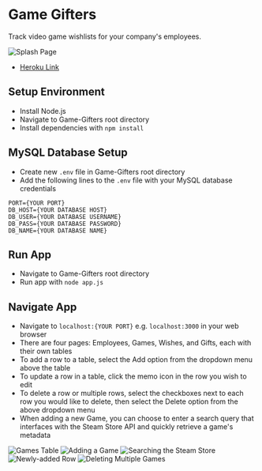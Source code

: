 # Game Gifters
Track video game wishlists for your company's employees.

![Splash Page](https://user-images.githubusercontent.com/69094063/145110584-0e21be1a-a743-4040-934b-3f83e86dfff1.PNG)
- [Heroku Link](http://gamegifters.herokuapp.com/)

## Setup Environment
- Install Node.js
- Navigate to Game-Gifters root directory
- Install dependencies with `npm install`

## MySQL Database Setup
- Create new `.env` file in Game-Gifters root directory
- Add the following lines to the `.env` file with your MySQL database credentials
```
PORT={YOUR PORT}
DB_HOST={YOUR DATABASE HOST}
DB_USER={YOUR DATABASE USERNAME}
DB_PASS={YOUR DATABASE PASSWORD}
DB_NAME={YOUR DATABASE NAME}
```

## Run App
- Navigate to Game-Gifters root directory
- Run app with `node app.js`

## Navigate App
- Navigate to `localhost:{YOUR PORT}` e.g. `localhost:3000` in your web browser
- There are four pages: Employees, Games, Wishes, and Gifts, each with their own tables
- To add a row to a table, select the Add option from the dropdown menu above the table
- To update a row in a table, click the memo icon in the row you wish to edit
- To delete a row or multiple rows, select the checkboxes next to each row you would like to delete, then select the Delete option from the above dropdown menu
- When adding a new Game, you can choose to enter a search query that interfaces with the Steam Store API and quickly retrieve a game's metadata

![Games Table](https://user-images.githubusercontent.com/69094063/145112549-1ce1aeb7-9606-4821-be27-d1cf199e6241.png)
![Adding a Game](https://user-images.githubusercontent.com/69094063/145112662-691efa32-c0eb-4ae8-8aec-1886cf1957e4.png)
![Searching the Steam Store](https://user-images.githubusercontent.com/69094063/145112739-348f1dc6-8504-49d7-9f10-2298664b430f.png)
![Newly-added Row](https://user-images.githubusercontent.com/69094063/145112836-2839802e-501e-4552-bdd2-6d1fbb5d9910.png)
![Deleting Multiple Games](https://user-images.githubusercontent.com/69094063/145113197-11798d1a-acd7-43bd-8ced-b7757d600d8b.png)
